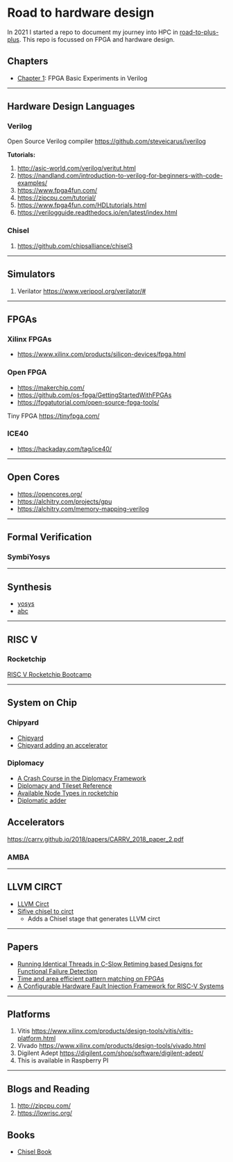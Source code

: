 # Road to hardware design

In 2021 I started a repo to document my journey into HPC in [road-to-plus-plus](https://github.com/Mark1626/road-to-plus-plus). This repo is focussed on FPGA and hardware design.

## Chapters 

- [Chapter 1](./chapter-1/): FPGA Basic Experiments in Verilog


-------------------------------------------------------------------------------------------

## Hardware Design Languages

### Verilog

Open Source Verilog compiler https://github.com/steveicarus/iverilog

**Tutorials:**

1. http://asic-world.com/verilog/veritut.html
2. https://nandland.com/introduction-to-verilog-for-beginners-with-code-examples/
3. https://www.fpga4fun.com/
4. https://zipcpu.com/tutorial/
5. https://www.fpga4fun.com/HDLtutorials.html
6. https://verilogguide.readthedocs.io/en/latest/index.html

### Chisel

1. https://github.com/chipsalliance/chisel3

-------------------------------------------------------------------------------------------

## Simulators

1. Verilator https://www.veripool.org/verilator/#

-------------------------------------------------------------------------------------------

## FPGAs

### Xilinx FPGAs

- https://www.xilinx.com/products/silicon-devices/fpga.html

### Open FPGA

- https://makerchip.com/
- https://github.com/os-fpga/GettingStartedWithFPGAs
- https://fpgatutorial.com/open-source-fpga-tools/

Tiny FPGA https://tinyfpga.com/

### ICE40

- https://hackaday.com/tag/ice40/

-------------------------------------------------------------------------------------------

## Open Cores

- https://opencores.org/
- https://alchitry.com/projects/gpu
- https://alchitry.com/memory-mapping-verilog

-------------------------------------------------------------------------------------------

## Formal Verification

### SymbiYosys


-------------------------------------------------------------------------------------------

## Synthesis

- [yosys](https://yosyshq.net/yosys/)
- [abc](https://people.eecs.berkeley.edu/~alanmi/abc/)

--------------------------------------------------------------------------------------------

## RISC V

### Rocketchip

[RISC V Rocketchip Bootcamp](https://riscv.org/wp-content/uploads/2015/01/riscv-rocket-chip-tutorial-bootcamp-jan2015.pdf)

--------------------------------------------------------------------------------------------

## System on Chip

### Chipyard

- [Chipyard](https://fires.im/isca21-slides-pdf/02_chipyard_basics.pdf)
- [Chipyard adding an accelerator](https://chipyard.readthedocs.io/en/1.0.0/Customization/Adding-An-Accelerator.html)

### Diplomacy

- [A Crash Course in the Diplomacy Framework](https://www.youtube.com/watch?v=4VfMCO4q26g)
- [Diplomacy and Tileset Reference](https://chipyard.readthedocs.io/en/latest/TileLink-Diplomacy-Reference/index.html)
- [Available Node Types in rocketchip](https://github.com/chipsalliance/rocket-chip/blob/master/src/main/scala/diplomacy/Nodes.scala)
- [Diplomatic adder](https://github.com/chipsalliance/rocket-chip/blob/master/docs/src/diplomacy/adder_tutorial.md)

## Accelerators


https://carrv.github.io/2018/papers/CARRV_2018_paper_2.pdf


### AMBA

--------------------------------------------------------------------------------------------

## LLVM CIRCT

- [LLVM Circt](https://github.com/llvm/circt)
- [Sifive chisel to circt](https://github.com/sifive/chisel-circt)
  + Adds a Chisel stage that generates LLVM circt

--------------------------------------------------------------------------------------------

## Papers

- [Running Identical Threads in C-Slow Retiming based Designs for Functional Failure Detection](https://arxiv.org/pdf/1502.01237.pdf)
- [Time and area efficient pattern matching on FPGAs](https://dl.acm.org/doi/10.1145/968280.968312)
- [A Configurable Hardware Fault Injection Framework for RISC-V Systems](https://carrv.github.io/2018/papers/CARRV_2018_paper_2.pdf)


-------------------------------------------------------------------------------------------

## Platforms

1. Vitis https://www.xilinx.com/products/design-tools/vitis/vitis-platform.html
2. Vivado https://www.xilinx.com/products/design-tools/vivado.html
3. Digilent Adept https://digilent.com/shop/software/digilent-adept/
  1. This is available in Raspberry PI

-------------------------------------------------------------------------------------------

## Blogs and Reading

1. http://zipcpu.com/
2. https://lowrisc.org/

## Books

- [Chisel Book](http://www.imm.dtu.dk/~masca/chisel-book.pdf)
